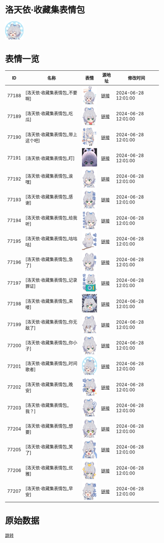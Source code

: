 # 洛天依·收藏集表情包

<img src="./cover.png" height="60" alt="cover" />

# 表情一览

|ID|名称|表情|源地址|修改时间|
|----|----|----|----|----|
|77188|[洛天依·收藏集表情包_不要啊]|<img src="./pic/077188_%5B洛天依·收藏集表情包_不要啊%5D.png" height="60" alt="不要啊"/>|[链接](https://i0.hdslb.com/bfs/garb/dde80658b0aca4ab88c6316498ac7e27a2455dfd.png)|2024-06-28 12:01:00|
|77189|[洛天依·收藏集表情包_吃瓜]|<img src="./pic/077189_%5B洛天依·收藏集表情包_吃瓜%5D.png" height="60" alt="吃瓜"/>|[链接](https://i0.hdslb.com/bfs/garb/82df3285d3e9642366c05ea85abc3a8ec03035eb.png)|2024-06-28 12:01:00|
|77190|[洛天依·收藏集表情包_带上这个吧]|<img src="./pic/077190_%5B洛天依·收藏集表情包_带上这个吧%5D.png" height="60" alt="带上这个吧"/>|[链接](https://i0.hdslb.com/bfs/garb/0547f4e8dcc55260979732418cc654cbb11f0d3a.png)|2024-06-28 12:01:00|
|77191|[洛天依·收藏集表情包_盯]|<img src="./pic/077191_%5B洛天依·收藏集表情包_盯%5D.png" height="60" alt="盯"/>|[链接](https://i0.hdslb.com/bfs/garb/c111d108c592624ad8e79067d8fe71ad551d3856.png)|2024-06-28 12:01:00|
|77192|[洛天依·收藏集表情包_诶嘿]|<img src="./pic/077192_%5B洛天依·收藏集表情包_诶嘿%5D.png" height="60" alt="诶嘿"/>|[链接](https://i0.hdslb.com/bfs/garb/e05ecc8de8fd16042e335d5ba8494d2eb1558782.png)|2024-06-28 12:01:00|
|77193|[洛天依·收藏集表情包_感谢]|<img src="./pic/077193_%5B洛天依·收藏集表情包_感谢%5D.png" height="60" alt="感谢"/>|[链接](https://i0.hdslb.com/bfs/garb/db7b6624aa87616d6a828faa9300c8ace0fa66aa.png)|2024-06-28 12:01:00|
|77194|[洛天依·收藏集表情包_给我听]|<img src="./pic/077194_%5B洛天依·收藏集表情包_给我听%5D.png" height="60" alt="给我听"/>|[链接](https://i0.hdslb.com/bfs/garb/fdd1bd0b8902bc406f7415b1c57a5f5ce4ade5dc.png)|2024-06-28 12:01:00|
|77195|[洛天依·收藏集表情包_咕咕咕]|<img src="./pic/077195_%5B洛天依·收藏集表情包_咕咕咕%5D.png" height="60" alt="咕咕咕"/>|[链接](https://i0.hdslb.com/bfs/garb/8318dfc3f607d349e7136f2486130cfdcc29c641.png)|2024-06-28 12:01:00|
|77196|[洛天依·收藏集表情包_急了]|<img src="./pic/077196_%5B洛天依·收藏集表情包_急了%5D.png" height="60" alt="急了"/>|[链接](https://i0.hdslb.com/bfs/garb/3d0362e0956fb6a7dbe55e0bafb4ee10d43d96f4.png)|2024-06-28 12:01:00|
|77197|[洛天依·收藏集表情包_记录罪证]|<img src="./pic/077197_%5B洛天依·收藏集表情包_记录罪证%5D.png" height="60" alt="记录罪证"/>|[链接](https://i0.hdslb.com/bfs/garb/dd06332a0952b97f08f76e0d9bf78d49691a6c99.png)|2024-06-28 12:01:00|
|77198|[洛天依·收藏集表情包_来喽]|<img src="./pic/077198_%5B洛天依·收藏集表情包_来喽%5D.png" height="60" alt="来喽"/>|[链接](https://i0.hdslb.com/bfs/garb/ee24e5c372ec71504ff0122980e1244a79ecc3de.png)|2024-06-28 12:01:00|
|77199|[洛天依·收藏集表情包_你无敌了]|<img src="./pic/077199_%5B洛天依·收藏集表情包_你无敌了%5D.png" height="60" alt="你无敌了"/>|[链接](https://i0.hdslb.com/bfs/garb/d26a2cada1d5b4d916ae03d02688436c7b77dcd6.png)|2024-06-28 12:01:00|
|77200|[洛天依·收藏集表情包_你小子]|<img src="./pic/077200_%5B洛天依·收藏集表情包_你小子%5D.png" height="60" alt="你小子"/>|[链接](https://i0.hdslb.com/bfs/garb/250b33fb2064d685493ee1a4dc475c73b073ae4a.png)|2024-06-28 12:01:00|
|77201|[洛天依·收藏集表情包_时间歌者]|<img src="./pic/077201_%5B洛天依·收藏集表情包_时间歌者%5D.png" height="60" alt="时间歌者"/>|[链接](https://i0.hdslb.com/bfs/garb/9b21623ae9d9bd87ee1950f161bdbd6aab884fb2.png)|2024-06-28 12:01:00|
|77202|[洛天依·收藏集表情包_晚安]|<img src="./pic/077202_%5B洛天依·收藏集表情包_晚安%5D.png" height="60" alt="晚安"/>|[链接](https://i0.hdslb.com/bfs/garb/f1189ccef7775ac7807879b6416fe0945417ba01.png)|2024-06-28 12:01:00|
|77203|[洛天依·收藏集表情包_我？]|<img src="./pic/077203_%5B洛天依·收藏集表情包_我？%5D.png" height="60" alt="我？"/>|[链接](https://i0.hdslb.com/bfs/garb/c3ccaf051a01470c75a21937075522859912b157.png)|2024-06-28 12:01:00|
|77204|[洛天依·收藏集表情包_想要]|<img src="./pic/077204_%5B洛天依·收藏集表情包_想要%5D.png" height="60" alt="想要"/>|[链接](https://i0.hdslb.com/bfs/garb/247cf69ee8cc4090a515d1d63ff6348bd2902e3e.png)|2024-06-28 12:01:00|
|77205|[洛天依·收藏集表情包_笑了]|<img src="./pic/077205_%5B洛天依·收藏集表情包_笑了%5D.png" height="60" alt="笑了"/>|[链接](https://i0.hdslb.com/bfs/garb/9c7716c3204bcc4e5db48af5230297250e6c9ffd.png)|2024-06-28 12:01:00|
|77206|[洛天依·收藏集表情包_优雅]|<img src="./pic/077206_%5B洛天依·收藏集表情包_优雅%5D.png" height="60" alt="优雅"/>|[链接](https://i0.hdslb.com/bfs/garb/3cec4f187f80d79b6b621adfff8f7b3c557276f1.png)|2024-06-28 12:01:00|
|77207|[洛天依·收藏集表情包_早安]|<img src="./pic/077207_%5B洛天依·收藏集表情包_早安%5D.png" height="60" alt="早安"/>|[链接](https://i0.hdslb.com/bfs/garb/a9dc503543ddf95ed9cf47fd3f1352c365ba3529.png)|2024-06-28 12:01:00|

# 原始数据

[跳转](./raw.json)

